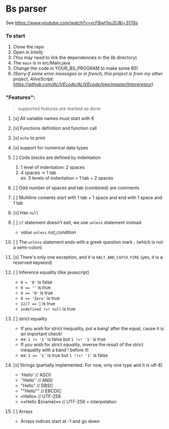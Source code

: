 # Bs parser

See https://www.youtube.com/watch?v=vcFBwt1nu2U&t=3178s

### To start

1. Clone the repo
2. Open in Intellij
3. (You may need to link the dependencies in the _lib_ directory)
4. The `main` is in src/Main.java
5. Change the code in YOUR_BS_PROGRAM to make some BS!
6. _(Sorry if some error messages or in french, this project is from my other project,
   AliveScript: https://github.com/ALIVEcode/ALIVEcode/tree/master/Interpreteur)_

### "Features":

> supported features are marked as done

1. [x] All variable names must start with €

2. [x] Functions definition and function call

3. [x] `echo` to print

4. [x] support for numerical data types

5. [ ] Code blocks are defined by indentation
    1. 1 level of indentation: 2 spaces
    2. 4 spaces -> 1 tab  
       ex: 3 levels of indentation = 1 tab + 2 spaces

6. [ ] Odd number of spaces and tab (combined) are comments

7. [ ] Multiline coments start with 1 tab + 1 space and end with 1 space and 1 tab

8. [x] Has `null`

9. [ ] `if` statement doesn't exit, we use `unless` statement instead
    - _value_ `unless` _not_condition_

10. [ ] The `unless` statement ends with a greek question mark ; (which is not a semi-colon)

11. [x] There's only one exception, and it is `HALT_AND_CATCH_FIRE` (yes, it is a reserved keyword)

12. [ ] Inference equality (like javascript)
    - `0 = '0'` is false
    - `0 == ''` is true
    - `0 == '0'` is true
    - `0 == 'Zero'` is true
    - `22/7 == 🥧` is true
    - `undefined !=! null` is true

13. [ ] strict equality
    - If you wish for strict inequality, put a bang! after the equal, cause it is an important check!
    - ex: `1 != '1'` is false but `1 !=! '1'` is true
    - If you wish for strict _equality_, inverse the result of the strict inequality with a band ! before it!
    - ex: `1 == '1'` is true but `1 !!=! '1'` is false

14. [x] Strings (partially implemented. For now, only one type and it is utf-8)
    - 'Hello' // ASCII
    - ''Hello''          // ANSI
    - "Hello"            // DBSC
    - ""Hello""          // EBCDIC
    - «Hello» // UTF-256
    - ««Hello ${name}»» // UTF-256 + interpolation

15. [ ] Arrays
    - Arrays indices start at -1 and go down